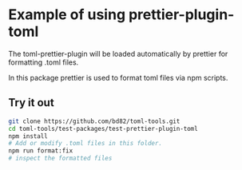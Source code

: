 # Example of using prettier-plugin-toml

The toml-prettier-plugin will be loaded automatically by prettier
for formatting .toml files.

In this package prettier is used to format toml files
via npm scripts.

## Try it out

```bash
git clone https://github.com/bd82/toml-tools.git
cd toml-tools/test-packages/test-prettier-plugin-toml
npm install
# Add or modify .toml files in this folder.
npm run format:fix
# inspect the formatted files
```
